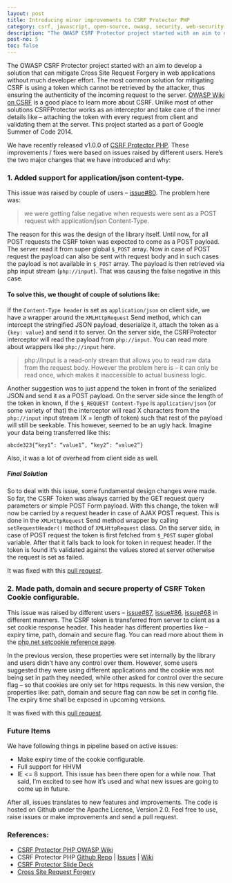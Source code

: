 ```yaml
---
layout: post
title: Introducing minor improvements to CSRF Protector PHP
category: csrf, javascript, open-source, owasp, security, web-security, php
description: "The OWASP CSRF Protector project started with an aim to develop a solution that can mitigate Cross Site Request Forgery in web applications without much developer effort. We have recently released v1.0.0 of CSRF Protector PHP. These improvements / fixes were based on issues raised by different users. Here’s the two major changes that we have introduced and why:<ol><li>Added support for application/json content-type.</li><li>Made path, domain and secure property of CSRF Token Cookie configurable.</li></ol>"
post-no: 5
toc: false
---
```

The OWASP CSRF Protector project started with an aim to develop a solution that can mitigate Cross Site Request Forgery in web applications without much developer effort. The most common solution for mitigating CSRF is using a token which cannot be retrieved by the attacker, thus ensuring the authenticity of the incoming request to the server. [OWASP Wiki on CSRF](https://www.owasp.org/index.php/Cross-Site_Request_Forgery_(CSRF)) is a good place to learn more about CSRF. Unlike most of other solutions CSRFProtector works as an interceptor and take care of the inner details like – attaching the token with every request from client and validating them at the server. This project started as a part of Google Summer of Code 2014.

We have recently released v1.0.0 of [CSRF Protector PHP](https://github.com/mebjas/CSRF-Protector-PHP). These improvements / fixes were based on issues raised by different users. Here’s the two major changes that we have introduced and why:

### 1. Added support for application/json content-type.
This issue was raised by couple of users – [issue#80](https://github.com/mebjas/CSRF-Protector-PHP/issues/80). The problem here was:
> we were getting false negative when requests were sent as a POST request with application/json Content-Type.

The reason for this was the design of the library itself. Until now, for all POST requests the CSRF token was expected to come as a POST payload. The server read it from super global `$_POST` array. Now in case of POST request the payload can also be sent with request body and in such cases the payload is not available in `$_POST` array. The payload is then retrieved via php input stream (`php://input`). That was causing the false negative in this case.

#### To solve this, we thought of couple of solutions like:
If the `Content-Type header` is set as `application/json` on client side, we have a wrapper around the `XMLHttpRequest` Send method, which can intercept the stringified JSON payload, deserialize it, attach the token as a `{key: value}` and send it to server. On the server side, the CSRFProtector interceptor will read the payload from `php://input`. You can read more about wrappers like `php://input` here.

> php://input is a read-only stream that allows you to read raw data from the request body. However the problem here is – it can only be read once, which makes it inaccessible to actual business logic.

Another suggestion was to just append the token in front of the serialized JSON and send it as a POST payload. On the server side since the length of the token in known, if the `$_REQUEST Content-Type` is `application/json` (or some variety of that) the interceptor will read X characters from the `php://input` input stream (X = length of token) such that rest of the payload will still be seekable. This however, seemed to be an ugly hack. Imagine your data being transferred like this:

```
abcde323{“key1”: “value1”, “key2”: “value2”}
```

Also, it was a lot of overhead from client side as well.

##### Final Solution
So to deal with this issue, some fundamental design changes were made. So far, the CSRF Token was always carried by the GET request query parameters or simple POST Form payload. With this change, the token will now be carried by a request header in case of AJAX POST request. This is done in the `XMLHttpRequest` Send method wrapper by calling `setRequestHeader()` method of `XMLHttpRequest` class. On the server side, in case of POST request the token is first fetched from `$_POST` super global variable. After that it falls back to look for token in request header. If the token is found it’s validated against the values stored at server otherwise the request is set as failed.

It was fixed with this [pull request](https://github.com/mebjas/CSRF-Protector-PHP/pull/88).

### 2. Made path, domain and secure property of CSRF Token Cookie configurable.

This issue was raised by different users – [issue#87](https://github.com/mebjas/CSRF-Protector-PHP/issues/87), [issue#86](https://github.com/mebjas/CSRF-Protector-PHP/issues/86), [issue#68](https://github.com/mebjas/CSRF-Protector-PHP/issues/68) in different manners. The CSRF token is transferred from server to client as a set cookie response header. This header has different properties like – expiry time, path, domain and secure flag. You can read more about them in the [php.net setcookie reference page](http://php.net/manual/en/function.setcookie.php).

In the previous version, these properties were set internally by the library and users didn’t have any control over them. However, some users suggested they were using different applications and the cookie was not being set in path they needed, while other asked for control over the secure flag – so that cookies are only set for https requests. In this new version, the properties like: path, domain and secure flag can now be set in config file. The expiry time shall be exposed in upcoming versions.

It was fixed with this [pull request](https://github.com/mebjas/CSRF-Protector-PHP/pull/89).

### Future Items
We have following things in pipeline based on active issues:

 - Make expiry time of the cookie configurable.
 - Full support for HHVM
 - IE <= 8 support. This issue has been there open for a while now.
That said, I’m excited to see how it’s used and what new issues are going to come up in future.

After all, issues translates to new features and improvements. The code is hosted on Github under the Apache License, Version 2.0. Feel free to use, raise issues or make improvements and send a pull request.

### References:
 - [CSRF Protector PHP OWASP Wiki](https://www.owasp.org/index.php/CSRFProtector_Project)
 - CSRF Protector PHP [Github Repo](https://github.com/mebjas/CSRF-Protector-PHP) | [Issues](https://github.com/mebjas/CSRF-Protector-PHP/issues) | [Wiki](https://github.com/mebjas/CSRF-Protector-PHP/wiki)
 - [CSRF Protector Slide Deck](https://www.slideshare.net/MinhazAv/csrf-protector)
 - [Cross Site Request Forgery](https://www.owasp.org/index.php/Cross-Site_Request_Forgery_(CSRF))


